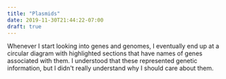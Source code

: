 ```yaml
---
title: "Plasmids"
date: 2019-11-30T21:44:22-07:00
draft: true
---
```


Whenever I start looking into genes and genomes, I eventually end up at a circular diagram with highlighted sections that have names of genes associated with them. I understood that these represented genetic information, but I didn't really understand why I should care about them.


